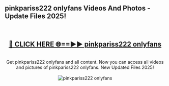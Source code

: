 <h2>pinkpariss222 onlyfans Videos And Photos - Update Files 2025!</h2>
<br>
<div align="center">
<h2><a href="https://linkcuts.com/hfmhzwbr" rel="nofollow">🔴 CLICK HERE 🌐==►► pinkpariss222 onlyfans</a></h2>
<br>
Get pinkpariss222 onlyfans and all content. Now you can access all videos and pictures of pinkpariss222 onlyfans. New Updated Files 2025!
<br>
<br>
<a href="https://linkcuts.com/hfmhzwbr" rel="nofollow" data-target="animated-image.originalLink"><img src="https://i.ibb.co.com/WyWwxjT/player-gif2.gif" alt="pinkpariss222 onlyfans" style="max-width: 100%; display: inline-block;" data-target="animated-image.originalImage"></a>
</div>
<br>